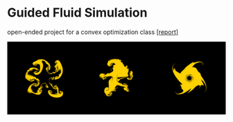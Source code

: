# Guided Fluid Simulation
open-ended project for a convex optimization class [[report]](https://owenjow.xyz/primal-dual-fluids/report.pdf)

![](docs/banner.png)

